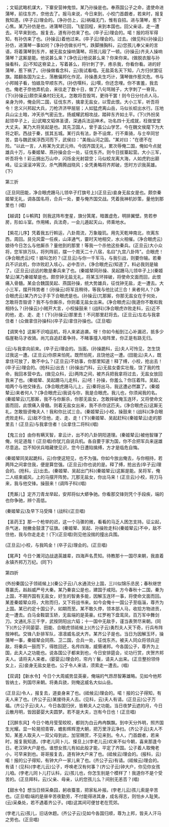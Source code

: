 <!-- { "loadSidebar": true } -->
；文韬武略机谋大，下寨安营神鬼惊。某乃孙操是也。奉燕国公子之命，遣使命进蒲琴，前往东齐，奈他去了。报马来说，今日来到，小校门首觑者，若来时，报复我知道。(卒子云)理会的。(净孙仿上，云)祸福无门，惟有自招。进与蒲琴，惹下心焦。某乃孙仿是也，进蒲琴已回，飞星回程，来到本国也。回父亲话，走一遭去。可早来到也。报复去，道有孙仿来了也。(卒子云)理会的。喏！报的将军得知，有孙仿来了也。(孙操云)着他过来。(卒子云)理会的。过去。(做见科)(孙操云)孙仿，进蒲琴一事如何？(净孙仿做长吁气，跌脚捶胸科，云)您孩儿奉父亲的言语，将着蒲琴到东齐，被无盐女操响蒲琴。将孩儿殴了一顿。(孙操云)齐夫人操响蒲琴？这厮是能。他说甚么来？(净仿云)他说甚么来？你来你来。(做脱衣服与孙操看科，云)不知这脊梁上，写着甚么，将针刺了字，疼杀我，你看你看。进的好蒲琴，惹下祸了。(孙操做看念科，云)我试看咱。无盐英名天下知，八方归伏罢征旗。踏翻各国为尘土，荡散偏邦化作泥。孙操愚夫生巧计，蒲琴做作惹灾危。书与小邦贼子看，怕娘及早顺东齐。(孙仿噀科，云)噀，你还念哩。你不害羞，我去也。俺老子奈他弄机会，来往走了数十日，做了八句骂贼子，大字刺了一脊背。(下)(孙操云)颇奈采桑村妇无礼，怎敢将吾毁骂，更待干罢！则今日分付点人马，亲身为帅，俺会同二国，征伐东齐，擒拿无盐女，以雪此恨。大小三军，听吾将令！忠义兴邦起大兵，刀枪济济甲层层；人如猛虎离山岳，马似长蛟出水行。压地兵山尘土暗，冲天杀气密云生。扬威耀武相攻战，踏碎东齐如土平。(下)(外扮吴起领卒子上，云)武略文韬体圣谟，深通兵法运神术。功名四十无成就，枉做堂堂大丈夫。某乃大将吴起是也。其先卫国人，曾于盖公山学艺，今在魏文侯麾下为大将之职。西战于秦，拔其五城。某行兵有法，卧不设席，行不乘骑，与士卒同甘苦，尝与魏武侯浮西河而下，武侯曰："美哉山河之固。"某对曰："在德不在险。"以此一言，人称某为文武元帅。今因齐国无礼，累次辱俺二国，俺如今点就雄兵十万，与秦姬辇、燕孙操会合一处，征伐东齐。则今日拔寨起营。大小三军，听吾将令！彩云拥出万山中，闪烁金光射碧空；马似蛟龙离大海，人如虎豹出巅峰。征尘滚滚冲宵汉，杀气腾腾战晓风；全凭勇略将齐邦破，恁时方识我英雄。(下)


第三折

(正旦同田能，净合眼虎跚马儿领卒子打旗号上)(正旦云)妾身无盐女是也。颇奈秦姬辇无礼，调各国名将，合兵一处，要与俺齐国交战。凭着我神机妙策，量他到那里也！(唱)

【越调】【斗鹌鹑】则我这阵布奎星，旗分箕尾，暗置虚危，明排翼壁。势若参房，形如斗室。作用稀，兵法奇，一会儿遁起天山，师乘地水。

【紫花儿序】凭着我五行斡运，八卦周流，万象璇玑。用先天乾坤南北，坎离东西，周回。艮兑风雷一任疾，山泽通气，霎时天地相交，水火相催。(净合眼虎云)娘待今日怎么与他厮杀？量他到的那里！等我一个杀他这些秦兵。(正旦云)大小众将，您军排万队，将列阵前，摆一个周天二十八宿，名曰"九宫八卦阵"。合眼虎！(净合眼虎云)哎！娘叫怎的？(正旦云)与你一千军马，与我引战，则要你输。若秦兵不识此机，你诈败赶入垓心，必中吾计。(净合眼虎云)知道了。料必我则是输了。(正旦云)远远的敢是秦兵来了也。(秦姬辇同孙操、吴起跚马儿领卒子上)(秦姬辇云)某乃秦姬辇是也。颇奈钟无盐无礼，将某玉环摔破，将使命文面而回，此恨痛入骨髓。某会合魏国吴起、燕国孙操，统大势雄兵，征伐钟无盐，走一遭去。大小三军，摆开阵势者！(孙操云)将军且稍待，等我与他比试三合！来者何人？(净合眼虎云)某乃齐公子手下合眼虎是也。(孙操云)兀那厮，你那无盐女在于何处，怎敢将吾毁谤？我不与你厮杀，你则着无盐女出来。(净合眼虎云)我道你不敢和我相持么？(孙操云)小贼开大言，小校操鼓来！(战科)(净合眼虎诈败走科，云)近不的他，走、走、走！(下)(孙操云)那里去！不问那里赶将去。(正旦云)左右与我拿住者！(众做拿住孙操科)(卒子云)拿住孙操也。(正旦唱)

【调笑令】这厮不识咱运机，将人来紧追袭。呀！你如今船到江心补漏迟，抵多少临崖勒马才收骑。尚兀自追赶着争持，不睹事撞入咱阵里，你正是有路无归。

(云)与我拿向前来。(卒子云)理会的。当面。(孙操跪科，云)夫人可怜见，怎生饶过我这一遭。(正旦云)你原来怕死。既然怕死，且饶他这一遭。(田能云)夫人，既拿住可放了，敢不中么？(正旦云)不妨事，你那里知道！释了缚，小校，抢出去！(卒子云)理会的。(抢科云)出去！(孙操出门科，云)无盐女委实壮哉，饶了我的性命，我回本营中去。(做见众科，云)两阵之间，被齐兵把我拿将过去，无盐女放回我来了也。(秦姬辇、吴起跚马儿走科，云)呸！孙操，你羞么？你压着阵。吴起，咱两个与他交锋去。(净合眼虎跚马儿上，云)秦将出马，我这遭必然赢了。(秦姬辇云)来者何人？(净合眼虎云)我说与你，我是合眼虎。我儿也，你须闻我的名。(秦姬辇云)兀那厮，我不与你厮杀，你那无盐女，怎敢摔破俺玉连环，又将使命文面而回，此恨痛入骨髓。则着无盐女出来，我不杀你这匹夫。(净合眼虎云)这厮无礼，怎敢毁谤俺夫人！我和你比试三合。(秦姬辇云)小校，操鼓来！(战科)(净合眼虎败走科，云)敌不住他，走、走、走！(下)(秦姬辇、吴起赶科)(秦姬辇云)走的那里去！(正旦云)与我拿住者！(众拿住二将科)(唱)

【鬼三台】由你有瞒天智，拿云计，出不的八卦阴阳道理。(秦姬辇云)被他智赚了俺，何足道哉！(正旦唱)你犹兀自说兵机。各自要于家为国，你不合把军兵来逞雄尽意追。岂不知伏兵暗藏使见识，您今日遭陷擒缚，方才是临危自悔。

(秦姬辇同吴起跪科，云)你使这短见，也不为强。你如今放出俺去，与你相持，若两阵之间拿住我，便是算您强。(正旦云)你也说的是。释了缚，抢出去(卒子云)理会的。(抢科，云)出去。(秦姬辇、吴起出门科)(秦姬辇云)这厮是能。吴将军，俺二人结束威风，上的马摆开阵势。兀那无盐女，你出马来！(正旦云)小校，将刀马来，我与他交锋。操鼓来！(调阵子科)(唱)

【秃厮儿】定齐刀青龙举起，安邦将似大蟒争驰。你看那交锋则凭个手段疾，端的也你争驰，辨个高低。

(秦姬辇云)及早下马受降！(战科)(正旦唱)

【圣药王】那一个枪举的迟，这一个马骤的微，看看的马乏人困怎支持。征尘起，杀气迷，抛撇金鼓漾了征旗。(秦姬辇、吴起、孙操败走科)(秦姬辇云)不中，敌不住他，我与你走走走！(下)(正旦唱)则见他没揣的撞出兵围。

(正旦云)小校，与我鸣金！(卒子云)理会的。(正旦唱)

【尾声】今日个濉河边战退英雄辈，四海声名贯知。待教那十一国尽来朝，我直着永镇齐邦万万纪。(同下)


第四折

(外扮秦国公子领祗候上)(秦公子云)八水通流分上国，三川似锦乐丞民；春秋继世尊赢氏，赳赳威严号大秦。某乃秦哀公是也，建国于咸阳。方今春秋十二国，秦为上国，不期齐国有无盐女，好生的智勇多能，因解玉连环一事，将使命文面而回。某差秦姬辇众将，大败而归，又下将战书来。如今会俺十一国公子至临淄，尊齐为上国。某已约定十国公子，如期而至。某不敢久停，领本部人马，收拾方物进贡，走一遭去。白马金鞍碧玉轿，无盐端的是英豪。红罗袍下盘鸾凤，百万军中舞剑刀。文通礼乐三千字，武按阴阳出六韬；十一国中无敌手，谨当表贺尽来朝。(同下)(齐公子同晏婴、田能、合眼虎领祗候上)(齐公子云)勇烈夫人天下奇，行兵布阵按神机。交锋八卦排军队，凛凛威名说大齐。某齐公子是也。当日为因解玉环，操蒲琴一事，秦姬辇会同燕、卫二国，合兵一处，征伐东齐。被夫人同众将领兵迎敌，将秦兵一鼓而下，得胜回还，名传四海，威慑诸邦。今各国公子，尊齐为上国，此夫人之功能也。说各国公子都来到也，今日安排筵会，论功行赏，庆贺齐邦夫人。请将夫人来者。(晏婴云)理会的，帘内丫鬟，请夫人出来。(正旦整扮领侍女上，云)妾身无盐女是也。公子令人来请，须索走一遭去。(唱)

【双调】【新水令】今日个大周威势显英豪，俺端的气昂昂智筹雄略。见如今他邦皆纳土，列国尽来朝。将勇兵骁，则俺这威名大似山岳。

(正旦云)令人，报复去，道妾身来了也。(祗候云)理会的。喏！报的公子得知，有夫人来了也。(齐公子云)某接待夫人去。(见科，云)夫人有请。(正旦云)公子万福。(齐公子云)夫人，今日各国归伏，皆赖夫人之功能。当日夜梦云遮的月，今日云散月明，皆因晏婴大夫圆梦。若不是大夫，岂有今日也！(正旦唱)

【沉醉东风】今日个皓月莹莹皎皎，都则为白云冉冉飘飘。到中天分外明，照齐国生光耀。显一轮晃彻青霄，蟾影辉辉澄大朝，把万里浮云净扫。(齐公子云)夫人不知，某差人取夫人一双父母到此，加官赐赏，不见来到。令人，门首觑者，若来时，报复我知道。(孛老儿同卜儿、搽旦上)(孛老儿云)欢来不似今朝，喜来那逢今日。老汉钟大户是也。谁想女孩儿有如此般才能，平定了齐国。公子着人取俺老小，可早来到也。哥哥报复去，道有钟大户来了也。(祗候云)理会的。(报科，云)喏！报的公子得知，有钟大户一家儿来了也。(齐公子云)有请。(祗候云)理会的。有请！(见科)(孛老儿云)公子，呼唤老汉有何事？(齐公子云)钟大户，你见你女孩儿咱。(孛老儿同卜儿打认科，云)孩儿也，你怎生别是个模样了！我道你不是个受苦的。(正旦拜科，云)父亲、母亲，认的您孩儿么？间别无恙否？(唱)

【甜水令】想当日频采桑园，躬收蚕茧，把家私补报。(孛老儿云)孩儿索是辛苦也。(正旦唱)端的是昼辛苦夜勤劳，不付能得进其身，成名得志，则怕乡人耻笑。(云)采桑处，若不遇着齐公子。(唱)这其间可便甘老在荒郊。

(孛老儿云)孩儿，旧话休题。(齐公子云)见如今各国归顺，尊为上邦，皆夫人汗马之劳也。(正旦唱)

